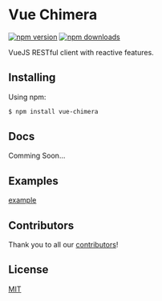 # Vue Chimera

[![npm version](https://img.shields.io/npm/v/vue-chimera.svg?style=flat-square)](https://www.npmjs.org/package/vue-chimera)
[![npm downloads](https://img.shields.io/npm/dm/vue-chimera.svg?style=flat-square)](http://npm-stat.com/charts.html?package=vue-chimera)

VueJS RESTful client with reactive features.

## Installing

Using npm:

```bash
$ npm install vue-chimera
```

## Docs

Comming Soon...

## Examples
[example](https://github.com/SasanFarrokh/vue-chimera/blob/master/example/index.html)

## Contributors
Thank you to all our [contributors](https://github.com/SasanFarrokh/vue-chimera/graphs/contributors)!

## License
[MIT](https://github.com/SasanFarrokh/vue-chimera/blob/master/LICENSE.md)